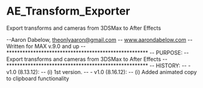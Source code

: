 # AE_Transform_Exporter
Export transforms and cameras from 3DSMax to After Effects

--Aaron Dabelow, theonlyaaron@gmail.com
-- www.aarondabelow.com
-- Written for MAX v.9.0 and up
--*****************************************************
-- PURPOSE:
--		Export transforms and cameras from 3DSMax to After Effects
--*****************************************************
-- HISTORY:
--    - v1.0 (8.13.12):
--        (i) 1st version.
--    - v1.0 (8.16.12):
--        (i) Added animated copy to clipboard functionality